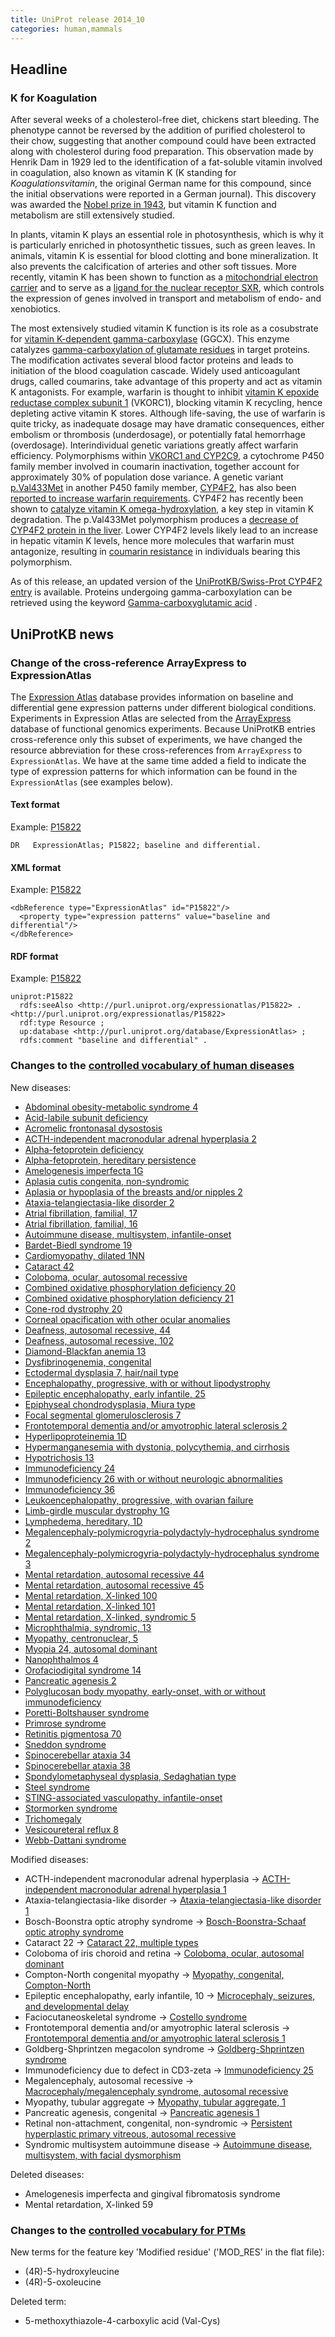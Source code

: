 ```yaml
---
title: UniProt release 2014_10
categories: human,mammals
---
```


## Headline

### K for Koagulation

After several weeks of a cholesterol-free diet, chickens start bleeding. The phenotype cannot be reversed by the addition of purified cholesterol to their chow, suggesting that another compound could have been extracted along with cholesterol during food preparation. This observation made by Henrik Dam in 1929 led to the identification of a fat-soluble vitamin involved in coagulation, also known as vitamin K (K standing for *Koagulationsvitamin*, the original German name for this compound, since the initial observations were reported in a German journal). This discovery was awarded the [Nobel prize in 1943](http://www.nobelprize.org/nobel%5Fprizes/medicine/laureates/1943/), but vitamin K function and metabolism are still extensively studied.

In plants, vitamin K plays an essential role in photosynthesis, which is why it is particularly enriched in photosynthetic tissues, such as green leaves. In animals, vitamin K is essential for blood clotting and bone mineralization. It also prevents the calcification of arteries and other soft tissues. More recently, vitamin K has been shown to function as a [mitochondrial electron carrier](http://www.ncbi.nlm.nih.gov/pubmed/22582012) and to serve as a [ligand for the nuclear receptor SXR](http://www.ncbi.nlm.nih.gov/pubmed/18095058), which controls the expression of genes involved in transport and metabolism of endo- and xenobiotics.

The most extensively studied vitamin K function is its role as a cosubstrate for [vitamin K-dependent gamma-carboxylase](http://www.uniprot.org/uniprot/?query=gene:GGCX+AND+reviewed:yes) (GGCX). This enzyme catalyzes [gamma-carboxylation of glutamate residues](http://www.uniprot.org/uniprot/?query=keyword:%22Gamma-carboxyglutamic+acid+%5BKW-0301%5D%22+AND+taxonomy:mammalia) in target proteins. The modification activates several blood factor proteins and leads to initiation of the blood coagulation cascade. Widely used anticoagulant drugs, called coumarins, take advantage of this property and act as vitamin K antagonists. For example, warfarin is thought to inhibit [vitamin K epoxide reductase complex subunit 1](http://www.uniprot.org/uniprot/?query=gene:vkorc1+AND+reviewed:yes) (VKORC1), blocking vitamin K recycling, hence depleting active vitamin K stores. Although life-saving, the use of warfarin is quite tricky, as inadequate dosage may have dramatic consequences, either embolism or thrombosis (underdosage), or potentially fatal hemorrhage (overdosage). Interindividual genetic variations greatly affect warfarin efficiency. Polymorphisms within [VKORC1 and CYP2C9](http://www.ncbi.nlm.nih.gov/pubmed/15930419,16815312), a cytochrome P450 family member involved in coumarin inactivation, together account for approximately 30% of population dose variance. A genetic variant [p.Val433Met](http://www.uniprot.org/uniprot/P78329#pathology%5Fand%5Fbiotech) in another P450 family member, [CYP4F2](http://www.uniprot.org/uniprot/P78329), has also been [reported to increase warfarin requirements](http://www.ncbi.nlm.nih.gov/pubmed/18250228). CYP4F2 has recently been shown to [catalyze vitamin K omega-hydroxylation](http://www.ncbi.nlm.nih.gov/pubmed/24138531), a key step in vitamin K degradation. The p.Val433Met polymorphism produces a [decrease of CYP4F2 protein in the liver](http://www.ncbi.nlm.nih.gov/pubmed/19297519). Lower CYP4F2 levels likely lead to an increase in hepatic vitamin K levels, hence more molecules that warfarin must antagonize, resulting in [coumarin resistance](http://www.uniprot.org/diseases/DI-01438) in individuals bearing this polymorphism.

As of this release, an updated version of the [UniProtKB/Swiss-Prot CYP4F2 entry](http://www.uniprot.org/uniprot/P78329) is available. Proteins undergoing gamma-carboxylation can be retrieved using the keyword [Gamma-carboxyglutamic acid](http://www.uniprot.org/keywords/KW-0301) .

## UniProtKB news

### Change of the cross-reference ArrayExpress to ExpressionAtlas

The [Expression Atlas](http://www.ebi.ac.uk/gxa/about.html) database provides information on baseline and differential gene expression patterns under different biological conditions. Experiments in Expression Atlas are selected from the [ArrayExpress](http://www.ebi.ac.uk/arrayexpress/about.html) database of functional genomics experiments. Because UniProtKB entries cross-reference only this subset of experiments, we have changed the resource abbreviation for these cross-references from `ArrayExpress` to `ExpressionAtlas`. We have at the same time added a field to indicate the type of expression patterns for which information can be found in the `ExpressionAtlas` (see examples below).

#### Text format

Example: [P15822](http://www.uniprot.org/uniprot/P15822.txt)

    DR   ExpressionAtlas; P15822; baseline and differential.

#### XML format

Example: [P15822](http://www.uniprot.org/uniprot/P15822.xml)

    <dbReference type="ExpressionAtlas" id="P15822"/>
      <property type="expression patterns" value="baseline and differential"/>
    </dbReference>

#### RDF format

Example: [P15822](http://www.uniprot.org/uniprot/P15822.ttl)

    uniprot:P15822
      rdfs:seeAlso <http://purl.uniprot.org/expressionatlas/P15822> .
    <http://purl.uniprot.org/expressionatlas/P15822>
      rdf:type Resource ;
      up:database <http://purl.uniprot.org/database/ExpressionAtlas> ;
      rdfs:comment "baseline and differential" .

### Changes to the [controlled vocabulary of human diseases](https://ftp.uniprot.org/pub/databases/uniprot/current_release/knowledgebase/complete/docs/humdisease)

New diseases:

-   [Abdominal obesity-metabolic syndrome 4](http://www.uniprot.org/diseases/DI-04219)
-   [Acid-labile subunit deficiency](http://www.uniprot.org/diseases/DI-04198)
-   [Acromelic frontonasal dysostosis](http://www.uniprot.org/diseases/DI-04203)
-   [ACTH-independent macronodular adrenal hyperplasia 2](http://www.uniprot.org/diseases/DI-04195)
-   [Alpha-fetoprotein deficiency](http://www.uniprot.org/diseases/DI-04204)
-   [Alpha-fetoprotein, hereditary persistence](http://www.uniprot.org/diseases/DI-04205)
-   [Amelogenesis imperfecta 1G](http://www.uniprot.org/diseases/DI-04208)
-   [Aplasia cutis congenita, non-syndromic](http://www.uniprot.org/diseases/DI-04202)
-   [Aplasia or hypoplasia of the breasts and/or nipples 2](http://www.uniprot.org/diseases/DI-04216)
-   [Ataxia-telangiectasia-like disorder 2](http://www.uniprot.org/diseases/DI-04180)
-   [Atrial fibrillation, familial, 17](http://www.uniprot.org/diseases/DI-04164)
-   [Atrial fibrillation, familial, 16](http://www.uniprot.org/diseases/DI-04165)
-   [Autoimmune disease, multisystem, infantile-onset](http://www.uniprot.org/diseases/DI-04194)
-   [Bardet-Biedl syndrome 19](http://www.uniprot.org/diseases/DI-04162)
-   [Cardiomyopathy, dilated 1NN](http://www.uniprot.org/diseases/DI-04172)
-   [Cataract 42](http://www.uniprot.org/diseases/DI-04171)
-   [Coloboma, ocular, autosomal recessive](http://www.uniprot.org/diseases/DI-04214)
-   [Combined oxidative phosphorylation deficiency 20](http://www.uniprot.org/diseases/DI-04181)
-   [Combined oxidative phosphorylation deficiency 21](http://www.uniprot.org/diseases/DI-04173)
-   [Cone-rod dystrophy 20](http://www.uniprot.org/diseases/DI-04189)
-   [Corneal opacification with other ocular anomalies](http://www.uniprot.org/diseases/DI-04168)
-   [Deafness, autosomal recessive, 44](http://www.uniprot.org/diseases/DI-04170)
-   [Deafness, autosomal recessive, 102](http://www.uniprot.org/diseases/DI-04190)
-   [Diamond-Blackfan anemia 13](http://www.uniprot.org/diseases/DI-04161)
-   [Dysfibrinogenemia, congenital](http://www.uniprot.org/diseases/DI-04218)
-   [Ectodermal dysplasia 7, hair/nail type](http://www.uniprot.org/diseases/DI-04166)
-   [Encephalopathy, progressive, with or without lipodystrophy](http://www.uniprot.org/diseases/DI-04174)
-   [Epileptic encephalopathy, early infantile, 25](http://www.uniprot.org/diseases/DI-04176)
-   [Epiphyseal chondrodysplasia, Miura type](http://www.uniprot.org/diseases/DI-04178)
-   [Focal segmental glomerulosclerosis 7](http://www.uniprot.org/diseases/DI-04217)
-   [Frontotemporal dementia and/or amyotrophic lateral sclerosis 2](http://www.uniprot.org/diseases/DI-04163)
-   [Hyperlipoproteinemia 1D](http://www.uniprot.org/diseases/DI-04193)
-   [Hypermanganesemia with dystonia, polycythemia, and cirrhosis](http://www.uniprot.org/diseases/DI-04212)
-   [Hypotrichosis 13](http://www.uniprot.org/diseases/DI-04158)
-   [Immunodeficiency 24](http://www.uniprot.org/diseases/DI-04159)
-   [Immunodeficiency 26 with or without neurologic abnormalities](http://www.uniprot.org/diseases/DI-04200)
-   [Immunodeficiency 36](http://www.uniprot.org/diseases/DI-04215)
-   [Leukoencephalopathy, progressive, with ovarian failure](http://www.uniprot.org/diseases/DI-04191)
-   [Limb-girdle muscular dystrophy 1G](http://www.uniprot.org/diseases/DI-04211)
-   [Lymphedema, hereditary, 1D](http://www.uniprot.org/diseases/DI-04160)
-   [Megalencephaly-polymicrogyria-polydactyly-hydrocephalus syndrome 2](http://www.uniprot.org/diseases/DI-04183)
-   [Megalencephaly-polymicrogyria-polydactyly-hydrocephalus syndrome 3](http://www.uniprot.org/diseases/DI-04184)
-   [Mental retardation, autosomal recessive 44](http://www.uniprot.org/diseases/DI-04192)
-   [Mental retardation, autosomal recessive 45](http://www.uniprot.org/diseases/DI-04220)
-   [Mental retardation, X-linked 100](http://www.uniprot.org/diseases/DI-04156)
-   [Mental retardation, X-linked 101](http://www.uniprot.org/diseases/DI-04186)
-   [Mental retardation, X-linked, syndromic 5](http://www.uniprot.org/diseases/DI-04207)
-   [Microphthalmia, syndromic, 13](http://www.uniprot.org/diseases/DI-04169)
-   [Myopathy, centronuclear, 5](http://www.uniprot.org/diseases/DI-04210)
-   [Myopia 24, autosomal dominant](http://www.uniprot.org/diseases/DI-04185)
-   [Nanophthalmos 4](http://www.uniprot.org/diseases/DI-04209)
-   [Orofaciodigital syndrome 14](http://www.uniprot.org/diseases/DI-04201)
-   [Pancreatic agenesis 2](http://www.uniprot.org/diseases/DI-04182)
-   [Polyglucosan body myopathy, early-onset, with or without immunodeficiency](http://www.uniprot.org/diseases/DI-04157)
-   [Poretti-Boltshauser syndrome](http://www.uniprot.org/diseases/DI-04197)
-   [Primrose syndrome](http://www.uniprot.org/diseases/DI-04154)
-   [Retinitis pigmentosa 70](http://www.uniprot.org/diseases/DI-04177)
-   [Sneddon syndrome](http://www.uniprot.org/diseases/DI-04206)
-   [Spinocerebellar ataxia 34](http://www.uniprot.org/diseases/DI-04188)
-   [Spinocerebellar ataxia 38](http://www.uniprot.org/diseases/DI-04196)
-   [Spondylometaphyseal dysplasia, Sedaghatian type](http://www.uniprot.org/diseases/DI-04167)
-   [Steel syndrome](http://www.uniprot.org/diseases/DI-04187)
-   [STING-associated vasculopathy, infantile-onset](http://www.uniprot.org/diseases/DI-04179)
-   [Stormorken syndrome](http://www.uniprot.org/diseases/DI-04155)
-   [Trichomegaly](http://www.uniprot.org/diseases/DI-04213)
-   [Vesicoureteral reflux 8](http://www.uniprot.org/diseases/DI-04199)
-   [Webb-Dattani syndrome](http://www.uniprot.org/diseases/DI-04175)

Modified diseases:

-   ACTH-independent macronodular adrenal hyperplasia -&gt; [ACTH-independent macronodular adrenal hyperplasia 1](http://www.uniprot.org/diseases/DI-01167)
-   Ataxia-telangiectasia-like disorder -&gt; [Ataxia-telangiectasia-like disorder 1](http://www.uniprot.org/diseases/DI-00140)
-   Bosch-Boonstra optic atrophy syndrome -&gt; [Bosch-Boonstra-Schaaf optic atrophy syndrome](http://www.uniprot.org/diseases/DI-04111)
-   Cataract 22 -&gt; [Cataract 22, multiple types](http://www.uniprot.org/diseases/DI-01233)
-   Coloboma of iris choroid and retina -&gt; [Coloboma, ocular, autosomal dominant](http://www.uniprot.org/diseases/DI-02083)
-   Compton-North congenital myopathy -&gt; [Myopathy, congenital, Compton-North](http://www.uniprot.org/diseases/DI-01385)
-   Epileptic encephalopathy, early infantile, 10 -&gt; [Microcephaly, seizures, and developmental delay](http://www.uniprot.org/diseases/DI-02855)
-   Faciocutaneoskeletal syndrome -&gt; [Costello syndrome](http://www.uniprot.org/diseases/DI-01437)
-   Frontotemporal dementia and/or amyotrophic lateral sclerosis -&gt; [Frontotemporal dementia and/or amyotrophic lateral sclerosis 1](http://www.uniprot.org/diseases/DI-03247)
-   Goldberg-Shprintzen megacolon syndrome -&gt; [Goldberg-Shprintzen syndrome](http://www.uniprot.org/diseases/DI-01681)
-   Immunodeficiency due to defect in CD3-zeta -&gt; [Immunodeficiency 25](http://www.uniprot.org/diseases/DI-02209)
-   Megalencephaly, autosomal recessive -&gt; [Macrocephaly/megalencephaly syndrome, autosomal recessive](http://www.uniprot.org/diseases/DI-03993)
-   Myopathy, tubular aggregate -&gt; [Myopathy, tubular aggregate, 1](http://www.uniprot.org/diseases/DI-03765)
-   Pancreatic agenesis, congenital -&gt; [Pancreatic agenesis 1](http://www.uniprot.org/diseases/DI-02123)
-   Retinal non-attachment, congenital, non-syndromic -&gt; [Persistent hyperplastic primary vitreous, autosomal recessive](http://www.uniprot.org/diseases/DI-03277)
-   Syndromic multisystem autoimmune disease -&gt; [Autoimmune disease, multisystem, with facial dysmorphism](http://www.uniprot.org/diseases/DI-02639)

Deleted diseases:

-   Amelogenesis imperfecta and gingival fibromatosis syndrome
-   Mental retardation, X-linked 59

### Changes to the [controlled vocabulary for PTMs](https://ftp.uniprot.org/pub/databases/uniprot/current_release/knowledgebase/complete/docs/ptmlist)

New terms for the feature key 'Modified residue' ('MOD\_RES' in the flat file):

-   (4R)-5-hydroxyleucine
-   (4R)-5-oxoleucine

Deleted term:

-   5-methoxythiazole-4-carboxylic acid (Val-Cys)
